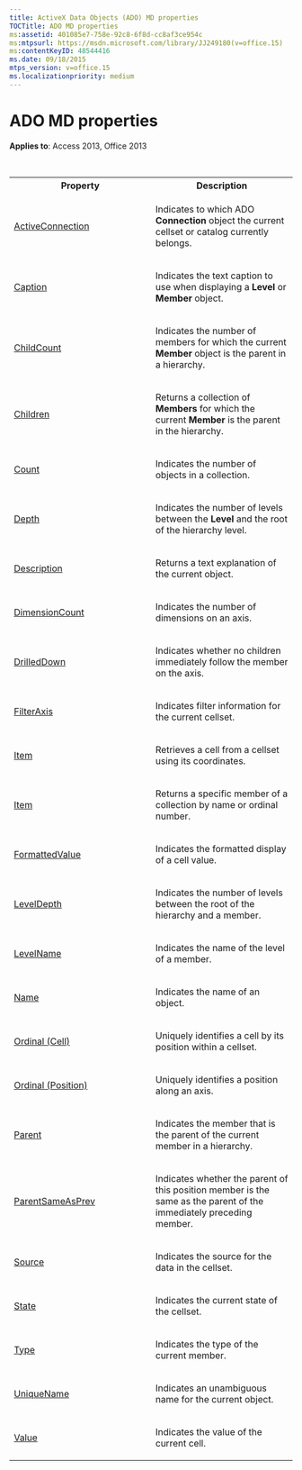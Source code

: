 ```yaml
---
title: ActiveX Data Objects (ADO) MD properties
TOCTitle: ADO MD properties
ms:assetid: 401085e7-758e-92c8-6f8d-cc8af3ce954c
ms:mtpsurl: https://msdn.microsoft.com/library/JJ249180(v=office.15)
ms:contentKeyID: 48544416
ms.date: 09/18/2015
mtps_version: v=office.15
ms.localizationpriority: medium
---
```


# ADO MD properties

**Applies to**: Access 2013, Office 2013

<br/>

<table>
<colgroup>
<col style="width: 50%" />
<col style="width: 50%" />
</colgroup>
<tbody>
<tr class="even">
<th>Property</th>
<th>Description</th>
</tr>
<tr class="odd">
<td><p><a href="activeconnection-property-ado-md.md">ActiveConnection</a></p></td>
<td><p>Indicates to which ADO <strong>Connection</strong> object the current cellset or catalog currently belongs.</p></td>
</tr>
<tr class="even">
<td><p><a href="caption-property-ado-md.md">Caption</a></p></td>
<td><p>Indicates the text caption to use when displaying a <strong>Level</strong> or <strong>Member</strong> object.</p></td>
</tr>
<tr class="odd">
<td><p><a href="childcount-property-ado-md.md">ChildCount</a></p></td>
<td><p>Indicates the number of members for which the current <strong>Member</strong> object is the parent in a hierarchy.</p></td>
</tr>
<tr class="even">
<td><p><a href="children-property-ado-md.md">Children</a></p></td>
<td><p>Returns a collection of <strong>Members</strong> for which the current <strong>Member</strong> is the parent in the hierarchy.</p></td>
</tr>
<tr class="odd">
<td><p><a href="count-property-ado.md">Count</a></p></td>
<td><p>Indicates the number of objects in a collection.</p></td>
</tr>
<tr class="even">
<td><p><a href="depth-property-ado-md.md">Depth</a></p></td>
<td><p>Indicates the number of levels between the <strong>Level</strong> and the root of the hierarchy level.</p></td>
</tr>
<tr class="odd">
<td><p><a href="description-property-ado-md.md">Description</a></p></td>
<td><p>Returns a text explanation of the current object.</p></td>
</tr>
<tr class="even">
<td><p><a href="dimensioncount-property-ado-md.md">DimensionCount</a></p></td>
<td><p>Indicates the number of dimensions on an axis.</p></td>
</tr>
<tr class="odd">
<td><p><a href="drilleddown-property-ado-md.md">DrilledDown</a></p></td>
<td><p>Indicates whether no children immediately follow the member on the axis.</p></td>
</tr>
<tr class="even">
<td><p><a href="filteraxis-property-ado-md.md">FilterAxis</a></p></td>
<td><p>Indicates filter information for the current cellset.</p></td>
</tr>
<tr class="odd">
<td><p><a href="item-property-ado-md-cellset.md">Item</a></p></td>
<td><p>Retrieves a cell from a cellset using its coordinates.</p></td>
</tr>
<tr class="even">
<td><p><a href="item-property-ado.md">Item</a></p></td>
<td><p>Returns a specific member of a collection by name or ordinal number.</p></td>
</tr>
<tr class="odd">
<td><p><a href="formattedvalue-property-ado-md.md">FormattedValue</a></p></td>
<td><p>Indicates the formatted display of a cell value.</p></td>
</tr>
<tr class="even">
<td><p><a href="leveldepth-property-ado-md.md">LevelDepth</a></p></td>
<td><p>Indicates the number of levels between the root of the hierarchy and a member.</p></td>
</tr>
<tr class="odd">
<td><p><a href="levelname-property-ado-md.md">LevelName</a></p></td>
<td><p>Indicates the name of the level of a member.</p></td>
</tr>
<tr class="even">
<td><p><a href="name-property-ado-md.md">Name</a></p></td>
<td><p>Indicates the name of an object.</p></td>
</tr>
<tr class="odd">
<td><p><a href="ordinal-property-ado-md-cell.md">Ordinal (Cell)</a></p></td>
<td><p>Uniquely identifies a cell by its position within a cellset.</p></td>
</tr>
<tr class="even">
<td><p><a href="ordinal-property-ado-md-position.md">Ordinal (Position)</a></p></td>
<td><p>Uniquely identifies a position along an axis.</p></td>
</tr>
<tr class="odd">
<td><p><a href="parent-property-ado-md.md">Parent</a></p></td>
<td><p>Indicates the member that is the parent of the current member in a hierarchy.</p></td>
</tr>
<tr class="even">
<td><p><a href="parentsameasprev-property-ado-md.md">ParentSameAsPrev</a></p></td>
<td><p>Indicates whether the parent of this position member is the same as the parent of the immediately preceding member.</p></td>
</tr>
<tr class="odd">
<td><p><a href="source-property-ado-md.md">Source</a></p></td>
<td><p>Indicates the source for the data in the cellset.</p></td>
</tr>
<tr class="even">
<td><p><a href="state-property-ado-md.md">State</a></p></td>
<td><p>Indicates the current state of the cellset.</p></td>
</tr>
<tr class="odd">
<td><p><a href="type-property-ado-md.md">Type</a></p></td>
<td><p>Indicates the type of the current member.</p></td>
</tr>
<tr class="even">
<td><p><a href="uniquename-property-ado-md.md">UniqueName</a></p></td>
<td><p>Indicates an unambiguous name for the current object.</p></td>
</tr>
<tr class="odd">
<td><p><a href="value-property-ado-md.md">Value</a></p></td>
<td><p>Indicates the value of the current cell.</p></td>
</tr>
</tbody>
</table>

<br/>
